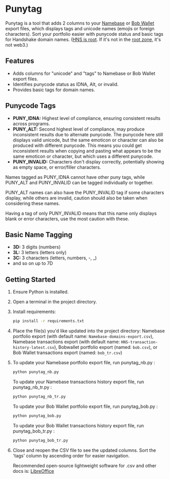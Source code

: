 # Punytag

Punytag is a tool that adds 2 columns to your [Namebase](https://namebase.io) or [Bob Wallet](https://github.com/kyokan/bob-wallet) export files, which displays tags and unicode names (emojis or foreign characters). Sort your portfolio easier with punycode status and basic tags for Handshake domain names. ([HNS is root](https://youtu.be/mhANHB6_lRU&t=28). If it's not in the [root zone](https://en.wikipedia.org/wiki/Alternative_DNS_root#Handshake), it's not web3.)

## Features

- Adds columns for "unicode" and "tags" to Namebase or Bob Wallet export files.
- Identifies punycode status as IDNA, Alt, or invalid.
- Provides basic tags for domain names.

## Punycode Tags

- **PUNY_IDNA:** Highest level of compliance, ensuring consistent results across programs.
- **PUNY_ALT:** Second highest level of compliance, may produce inconsistent results due to alternate punycode. The punycode here still displays valid unicode, but the same emoticon or character can also be produced with different punycode. This means you could get inconsistent results when copying and pasting what appears to be the same emoticon or character, but which uses a different punycode.
- **PUNY_INVALID:** Characters don't display correctly, potentially showing as empty space, or error/filler characters.

Names tagged as PUNY_IDNA cannot have other puny tags, while PUNY_ALT and PUNY_INVALID can be tagged individually or together.

PUNY_ALT names can also have the PUNY_INVALID tag if some characters display, while others are invalid, caution should also be taken when considering these names.

Having a tag of only PUNY_INVALID means that this name only displays blank or error characters, use the most caution with these.

## Basic Name Tagging

- **3D:** 3 digits (numbers)
- **3L:** 3 letters (letters only)
- **3C:** 3 characters (letters, numbers, -, _)
- and so on up to 7D

## Getting Started

1. Ensure Python is installed.
2. Open a terminal in the project directory.
3. Install requirements:
    ```bash
    pip install -r requirements.txt
    ```
4. Place the file(s) you'd like updated into the project directory:
   Namebase portfolio export (with default name: `Namebase-domains-export.csv`),
   Namebase transactions export (with default name: `HNS-transaction-history-latest.csv`),
   Bobwallet portfolio export (named: `bob.csv`), or
   Bob Wallet transactions export (named: `bob_tr.csv`)
6. To update your Namebase portfolio export file, run punytag_nb.py :
    ```bash
    python punytag_nb.py
    ```
   To update your Namebase transactions history export file, run punytag_nb_tr.py :
    ```bash
    python punytag_nb_tr.py
    ```
    To update your Bob Wallet portfolio export file, run punytag_bob.py :
    ```bash
    python punytag_bob.py
    ```
   To update your Bob Wallet transactions history export file, run punytag_bob_tr.py :
    ```bash
    python punytag_bob_tr.py
    ```
7. Close and reopen the CSV file to see the updated columns. Sort the 'tags' column by ascending order for easier navigation.

   Recommended open-source lightweight software for .csv and other docs is: [LibreOffice](https://www.libreoffice.org)
